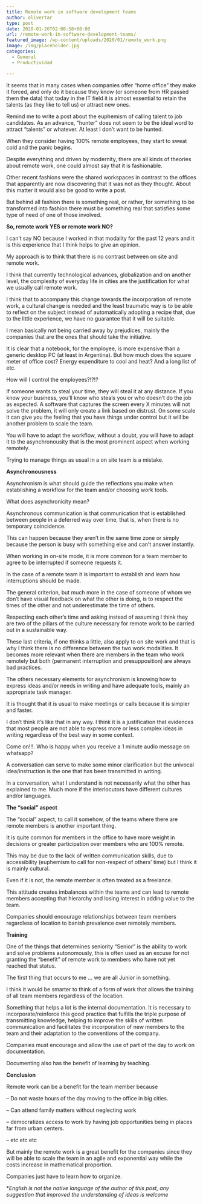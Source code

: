 ```yaml
---
title: Remote work in software development teams
author: olivertar
type: post
date: 2020-01-26T02:08:58+00:00
url: /remote-work-in-software-development-teams/
featured_image: /wp-content/uploads/2020/01/remote_work.png
image: /img/placeholder.jpg
categories:
  - General
  - Productividad

---
```

It seems that in many cases when companies offer &#8220;home office&#8221; they make it forced, and only do it because they know (or someone from HR passed them the data) that today in the IT field it is almost essential to retain the talents (as they like to tell us) or attract new ones.

Remind me to write a post about the euphemism of calling talent to job candidates. As an advance, &#8220;hunter&#8221; does not seem to be the ideal word to attract &#8220;talents&#8221; or whatever. At least I don&#8217;t want to be hunted.

When they consider having 100% remote employees, they start to sweat cold and the panic begins.

Despite everything and driven by modernity, there are all kinds of theories about remote work, one could almost say that it is fashionable.

Other recent fashions were the shared workspaces in contrast to the offices that apparently are now discovering that it was not as they thought. About this matter it would also be good to write a post.

But behind all fashion there is something real, or rather, for something to be transformed into fashion there must be something real that satisfies some type of need of one of those involved.

**So, remote work YES or remote work NO?**

I can&#8217;t say NO because I worked in that modality for the past 12 years and it is this experience that I think helps to give an opinion.

My approach is to think that there is no contrast between on site and remote work.

I think that currently technological advances, globalization and on another level, the complexity of everyday life in cities are the justification for what we usually call remote work.

I think that to accompany this change towards the incorporation of remote work, a cultural change is needed and the least traumatic way is to be able to reflect on the subject instead of automatically adopting a recipe that, due to the little experience, we have no guarantee that it will be suitable.

I mean basically not being carried away by prejudices, mainly the companies that are the ones that should take the initiative.

It is clear that a notebook, for the employee, is more expensive than a generic desktop PC (at least in Argentina). But how much does the square meter of office cost? Energy expenditure to cool and heat? And a long list of etc.

How will I control the employees?!?!?

If someone wants to steal your time, they will steal it at any distance. If you know your business, you&#8217;ll know who steals you or who doesn&#8217;t do the job as expected. A software that captures the screen every X minutes will not solve the problem, it will only create a link based on distrust. On some scale it can give you the feeling that you have things under control but it will be another problem to scale the team.

You will have to adapt the workflow, without a doubt, you will have to adapt it to the asynchronousity that is the most prominent aspect when working remotely.

Trying to manage things as usual in a on site team is a mistake.

**Asynchronousness**

Asynchronism is what should guide the reflections you make when establishing a workflow for the team and/or choosing work tools.

What does asynchronicity mean?

Asynchronous communication is that communication that is established between people in a deferred way over time, that is, when there is no temporary coincidence.

This can happen because they aren&#8217;t in the same time zone or simply because the person is busy with something else and can&#8217;t answer instantly.

When working in on-site mode, it is more common for a team member to agree to be interrupted if someone requests it.

In the case of a remote team it is important to establish and learn how interruptions should be made.

The general criterion, but much more in the case of someone of whom we don&#8217;t have visual feedback on what the other is doing, is to respect the times of the other and not underestimate the time of others.

Respecting each other&#8217;s time and asking instead of assuming I think they are two of the pillars of the culture necessary for remote work to be carried out in a sustainable way.

These last criteria, if one thinks a little, also apply to on site work and that is why I think there is no difference between the two work modalities. It becomes more relevant when there are members in the team who work remotely but both (permanent interruption and presupposition) are always bad practices.

The others necessary elements for asynchronism is knowing how to express ideas and/or needs in writing and have adequate tools, mainly an appropriate task manager.

It is thought that it is usual to make meetings or calls because it is simpler and faster.

I don&#8217;t think it&#8217;s like that in any way. I think it is a justification that evidences that most people are not able to express more or less complex ideas in writing regardless of the best way in some context.

Come on!!!. Who is happy when you receive a 1 minute audio message on whatsapp?

A conversation can serve to make some minor clarification but the univocal idea/instruction is the one that has been transmitted in writing.

In a conversation, what I understand is not necessarily what the other has explained to me. Much more if the interlocutors have different cultures and/or languages.

**The &#8220;social&#8221; aspect**

The &#8220;social&#8221; aspect, to call it somehow, of the teams where there are remote members is another important thing.

It is quite common for members in the office to have more weight in decisions or greater participation over members who are 100% remote.

This may be due to the lack of written communication skills, due to accessibility (euphemism to call for non-respect of others&#8217; time) but I think it is mainly cultural.

Even if it is not, the remote member is often treated as a freelance.

This attitude creates imbalances within the teams and can lead to remote members accepting that hierarchy and losing interest in adding value to the team.

Companies should encourage relationships between team members regardless of location to banish prevalence over remotely members.

**Training**

One of the things that determines seniority &#8220;Senior&#8221; is the ability to work and solve problems autonomously, this is often used as an excuse for not granting the &#8220;benefit&#8221; of remote work to members who have not yet reached that status.

The first thing that occurs to me &#8230; we are all Junior in something.

I think it would be smarter to think of a form of work that allows the training of all team members regardless of the location.

Something that helps a lot is the internal documentation. It is necessary to incorporate/reinforce this good practice that fulfills the triple purpose of transmitting knowledge, helping to improve the skills of written communication and facilitates the incorporation of new members to the team and their adaptation to the conventions of the company.

Companies must encourage and allow the use of part of the day to work on documentation.

Documenting also has the benefit of learning by teaching.

**Conclusion**

Remote work can be a benefit for the team member because

&#8211; Do not waste hours of the day moving to the office in big cities.

&#8211; Can attend family matters without neglecting work

&#8211; democratizes access to work by having job opportunities being in places far from urban centers.

&#8211; etc etc etc

But mainly the remote work is a great benefit for the companies since they will be able to scale the team in an agile and exponential way while the costs increase in mathematical proportion.

Companies just have to learn how to organize.



*_English is not the native language of the author of this post, any suggestion that improved the understanding of ideas is welcome_